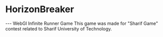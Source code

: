 # HorizonBreaker
--- WebGl Infinite Runner Game
This game was made for "Sharif Game" contest related to Sharif University of Technology.
